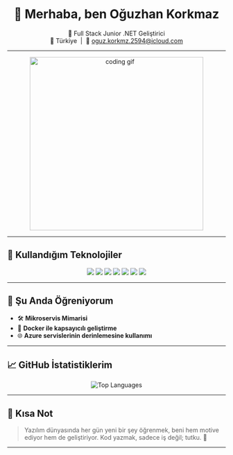 <h1 align="center">👋 Merhaba, ben Oğuzhan Korkmaz</h1>
<p align="center">
  🚀 Full Stack Junior .NET Geliştirici <br/>
  📍 Türkiye &nbsp;|&nbsp; 📧 <a href="mailto:oguz.korkmz.2594@icloud.com">oguz.korkmz.2594@icloud.com</a>
</p>

---

<p align="center">
  <img src="https://media.giphy.com/media/12Xi4q6vswlaVk/giphy.gif" alt="coding gif" width="400"/>
</p>

---

## 🧰 Kullandığım Teknolojiler

<p align="center">
  <img src="https://img.shields.io/badge/-ASP.NET%20Core-green" />
  <img src="https://img.shields.io/badge/-CSharp-9b6a6a" />
  <img src="https://img.shields.io/badge/-React-blue" />
  <img src="https://img.shields.io/badge/-Docker-blueviolet" />
  <img src="https://img.shields.io/badge/-MS%20SQL%20Server-darkblue" />
  <img src="https://img.shields.io/badge/-Azure-darkorange" />
  <img src="https://img.shields.io/badge/-Git-black" />
</p>

---

## 🚧 Şu Anda Öğreniyorum

- 🛠️ **Mikroservis Mimarisi**
- 🐳 **Docker ile kapsayıcılı geliştirme**
- 🌐 **Azure servislerinin derinlemesine kullanımı**

---

## 📈 GitHub İstatistiklerim

<p align="center">
  <img src="https://github-readme-stats.vercel.app/api/top-langs/?username=oguzhnkorkmz&layout=compact&theme=tokyonight" alt="Top Languages" />
</p>

---

## 📝 Kısa Not

> Yazılım dünyasında her gün yeni bir şey öğrenmek, beni hem motive ediyor hem de geliştiriyor. Kod yazmak, sadece iş değil; tutku. 🚀


---


